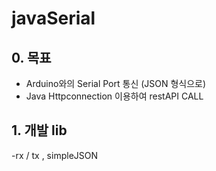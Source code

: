 # javaSerial

## 0. 목표
  - Arduino와의 Serial Port 통신 (JSON 형식으로)
  - Java Httpconnection 이용하여 restAPI CALL

## 1. 개발 lib

  -rx / tx , simpleJSON
